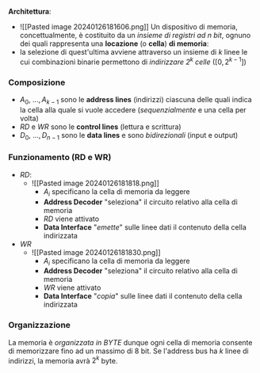 **Architettura**:
- ![[Pasted image 20240126181606.png]]
Un dispositivo di memoria, concettualmente, è costituito da un *insieme di registri ad $n$ bit*, ognuno dei quali rappresenta una **locazione** (o **cella**) **di memoria**:
- la selezione di quest'ultima avviene attraverso un insieme di $k$ linee le cui combinazioni binarie permettono di *indirizzare $2^k$ celle* ($[0, 2^{k-1}]$)
### Composizione
- $A_0,$ ...$,A_{k-1}$ sono le **address lines** (indirizzi) ciascuna delle quali indica la cella alla quale si vuole accedere (*sequenzialmente* e una cella per volta)
- $RD$ e $WR$ sono le **control lines** (lettura e scrittura)
- $D_0,$ ...$,D_{n-1}$ sono le **data lines** e sono *bidirezionali* (input e output)
### Funzionamento (RD e WR)
- $RD$:
	- ![[Pasted image 20240126181818.png]]
		- $A_i$ specificano la cella di memoria da leggere
		- **Address Decoder** "seleziona" il circuito relativo alla cella di memoria
		- $RD$ viene attivato
		- **Data Interface** "*emette*" sulle linee dati il contenuto della cella indirizzata
- $WR$
	- ![[Pasted image 20240126181830.png]]
		- $A_i$ specificano la cella di memoria da leggere
		- **Address Decoder** "seleziona" il circuito relativo alla cella di memoria
		- $WR$ viene attivato
		- **Data Interface** "*copia*" sulle linee dati il contenuto della cella indirizzata
### Organizzazione
La memoria è *organizzata in BYTE* dunque ogni cella di memoria consente di memorizzare fino ad un massimo di 8 bit. 
Se l'address bus ha $k$ linee di indirizzi, la memoria avrà $2^k$ byte.
